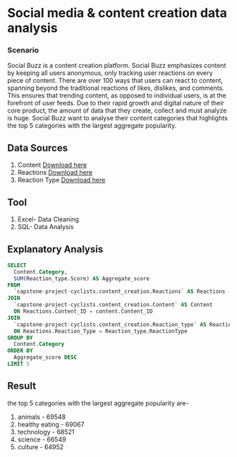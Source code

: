 # Social media & content creation data analysis
### Scenario
Social Buzz is a content creation platform. Social Buzz emphasizes content by keeping all users anonymous, only tracking user reactions on every piece of content. There are over 100 ways that users can react to content, spanning beyond the traditional reactions of likes, dislikes, and comments. This ensures that trending content, as opposed to individual users, is at the forefront of user feeds. Due to their rapid growth and digital nature of their core product, the amount of data that they create, collect and must analyze is huge. Social Buzz want to analyse their content categories that highlights the top 5 categories with the largest aggregate popularity.
## Data Sources
1. Content [Download here](https://drive.google.com/file/d/1qt1tNEDKEagPMpx4ZkSERqFpZe--8a0c/view?usp=sharing)
2. Reactions [Download here](https://drive.google.com/file/d/17c5wUTbOIbhFvxARhLeUTJjJo2HXrRpX/view?usp=sharing)
3. Reaction Type [Download here](https://drive.google.com/file/d/133qWNsWlLCDslnAfNk90Yz1iXp0VQx_2/view?usp=drive_link)
## Tool
1. Excel- Data Cleaning
2. SQL- Data Analysis
## Explanatory Analysis
```SQL
SELECT 
  Content.Category,
  SUM(Reaction_type.Score) AS Aggregate_score
FROM 
  `capstone-project-cyclists.content_creation.Reactions` AS Reactions
JOIN
  `capstone-project-cyclists.content_creation.Content` AS Content
  ON Reactions.Content_ID = content.Content_ID 
JOIN
  `capstone-project-cyclists.content_creation.Reaction_type` AS Reaction_type
  ON Reactions.Reaction_Type = Reaction_type.ReactionType
GROUP BY
  Content.Category
ORDER BY
  Aggregate_score DESC
LIMIT 5
```
## Result
the top 5 categories with the largest aggregate popularity are-
1. animals - 69548
2. healthy eating - 69067
3. technology - 68521
4. science - 66549
5. culture - 64952

